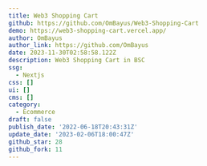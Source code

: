```yaml
---
title: Web3 Shopping Cart
github: https://github.com/OmBayus/Web3-Shopping-Cart
demo: https://web3-shopping-cart.vercel.app/
author: OmBayus
author_link: https://github.com/OmBayus
date: 2023-11-30T02:58:58.122Z
description: Web3 Shopping Cart in BSC
ssg:
  - Nextjs
css: []
ui: []
cms: []
category:
  - Ecommerce
draft: false
publish_date: '2022-06-18T20:43:31Z'
update_date: '2023-02-06T18:00:47Z'
github_star: 28
github_fork: 11
---
```

